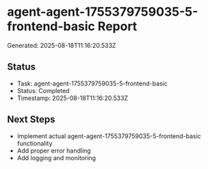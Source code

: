 # agent-agent-1755379759035-5-frontend-basic Report

Generated: 2025-08-18T11:16:20.533Z

## Status
- Task: agent-agent-1755379759035-5-frontend-basic
- Status: Completed
- Timestamp: 2025-08-18T11:16:20.533Z

## Next Steps
- Implement actual agent-agent-1755379759035-5-frontend-basic functionality
- Add proper error handling
- Add logging and monitoring

